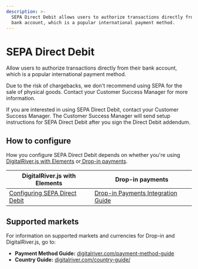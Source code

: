 ```yaml
---
description: >-
  SEPA Direct Debit allows users to authorize transactions directly from their
  bank account, which is a popular international payment method.
---
```


# SEPA Direct Debit

Allow users to authorize transactions directly from their bank account, which is a popular international payment method.&#x20;

Due to the risk of chargebacks, we don't recommend using SEPA for the sale of physical goods. Contact your Customer Success Manager for more information.

If you are interested in using SEPA Direct Debit, contact your Customer Success Manager. The Customer Success Manager will send setup instructions for SEPA Direct Debit after you sign the Direct Debit addendum.

## How to configure&#x20;

How you configure SEPA Direct Debit depends on whether you're using [DigitalRiver.js with Elements](../payments-solutions/digitalriver.js/) or[ Drop-in payments](../payments-solutions/drop-in/). &#x20;

| DigitalRiver.js with Elements                                                                          | Drop-in payments                                                                                 |
| ------------------------------------------------------------------------------------------------------ | ------------------------------------------------------------------------------------------------ |
| [Configuring SEPA Direct Debit](../payments-solutions/digitalriver.js/payment-methods/direct-debit.md) | [Drop-in Payments Integration Guide](../payments-solutions/drop-in/drop-in-integration-guide.md) |

## Supported markets

For information on supported markets and currencies for Drop-in and DigitalRiver.js, go to:&#x20;

* **Payment Method Guide:** [digitalriver.com/payment-method-guide](https://www.digitalriver.com/payment-method-guide/)
* **Country Guide:** [digitalriver.com/country-guide/](https://www.digitalriver.com/country-guide/)
